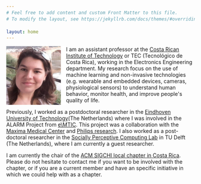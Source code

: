 ```yaml
---
# Feel free to add content and custom Front Matter to this file.
# To modify the layout, see https://jekyllrb.com/docs/themes/#overriding-theme-defaults

layout: home
---
```



<!---[Image](img/laura_pic.jpg)--->

<img style="float: left;" src="img/laura_pic.jpg" width="160"/>

I am an assistant professor at the [Costa Rican Institute of Technology](https://tec.ac.cr/en) or TEC (Tecnológico de Costa Rica), working in the Electronics Engineering department.
My research focus on the use of machine learning and non-invasive technologies (e.g. wearable and embedded devices, cameras, physiological sensors) to understand human behavior, monitor health, and improve people's quality of life.

<!---I received my PhD. in Computer Science from the [Delft University of Technology](https://www.tudelft.nl/en/) (The Netherlands) and a Master in Electronical Engineering with emphasis in Embedded Systems from the TEC (Costa Rica).
--->

Previously, I worked as a postdoctoral researcher in the [Eindhoven University of Technology](https://www.tue.nl/en/)(The Netherlands) where I was involved in the ALARM Project from [e\MTIC](https://www.tue.nl/en/research/research-groups/eindhoven-medtech-innovation-center/). This project was a collaboration with the [Maxima Medical Center](https://www.mmc.nl/) and [Philips research](https://www.philips.com/a-w/research/locations/eindhoven.html). I also worked as a post-doctoral researcher in the [Socially Perceptive Computing Lab](https://www.tudelft.nl/ewi/over-de-faculteit/afdelingen/intelligent-systems/pattern-recognition-bioinformatics/socially-perceptive-computing-lab/) in TU Delft (The Netherlands), where I am currently a guest researcher. 

I am currently the chair of the [ACM SIGCHI local chapter in Costa Rica](http://sigchicostarica.acm.org/). Please do not hesitate to contact me if you want to be involved with the chapter, or if you are a current member and have an specific initiative in which we could help with as a chapter.  

